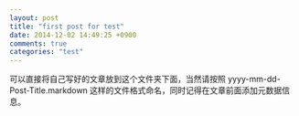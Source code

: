```yaml
---
layout: post
title: "first post for test"
date: 2014-12-02 14:49:25 +0900
comments: true
categories: "test"
---
```

可以直接将自己写好的文章放到这个文件夹下面，当然请按照 yyyy-mm-dd-Post-Title.markdown 这样的文件格式命名，同时记得在文章前面添加元数据信息。
